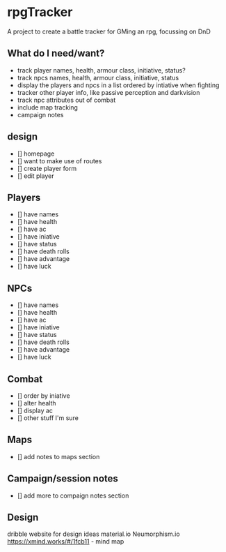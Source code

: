 # rpgTracker

A project to create a battle tracker for GMing an rpg, focussing on DnD

## What do I need/want?

- track player names, health, armour class, initiative, status?
- track npcs names, health, armour class, initiative, status
- display the players and npcs in a list ordered by intiative when fighting
- tracker other player info, like passive perception and darkvision
- track npc attributes out of combat
- include map tracking
- campaign notes

## design

- [] homepage
- [] want to make use of routes
- [] create player form
- [] edit player

## Players

- [] have names
- [] have health
- [] have ac
- [] have iniative
- [] have status
- [] have death rolls
- [] have advantage
- [] have luck

## NPCs

- [] have names
- [] have health
- [] have ac
- [] have iniative
- [] have status
- [] have death rolls
- [] have advantage
- [] have luck

## Combat

- [] order by iniative
- [] alter health
- [] display ac
- [] other stuff I'm sure

## Maps

- [] add notes to maps section

## Campaign/session notes

- [] add more to compaign notes section

## Design

dribble website for design ideas
material.io
Neumorphism.io
https://xmind.works/#/1fcb11 - mind map
